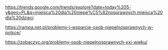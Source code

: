 
https://trends.google.com/trends/explore?date=today%205-y&geo=PL&q=miejsca%20dla%20niepe%C5%82nosprawnych,miejsca%20dla%20dzieci

https://rampa.net.pl/problemy-i-wsparcie-osob-niepelnosprawnych-w-polsce/

https://zobaczyc.org/problemy-osob-niepelnosprawnych-xxi-wieku/
